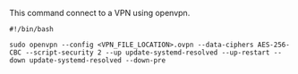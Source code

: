 This command connect to a VPN using openvpn.
```
#!/bin/bash

sudo openvpn --config <VPN_FILE_LOCATION>.ovpn --data-ciphers AES-256-CBC --script-security 2 --up update-systemd-resolved --up-restart --down update-systemd-resolved --down-pre
```
